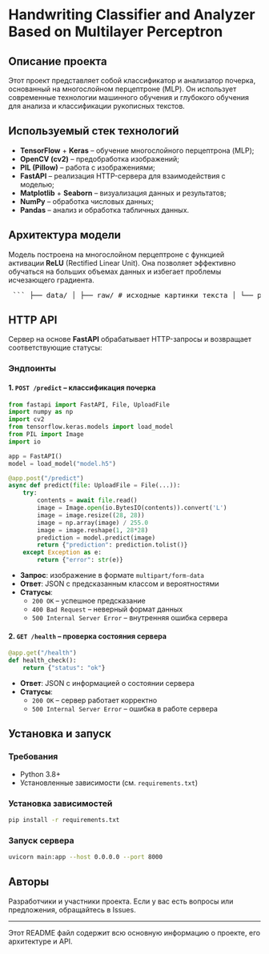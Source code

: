 
# Handwriting Classifier and Analyzer Based on Multilayer Perceptron

## Описание проекта
Этот проект представляет собой классификатор и анализатор почерка, основанный на многослойном перцептроне (MLP). Он использует современные технологии машинного обучения и глубокого обучения для анализа и классификации рукописных текстов.

## Используемый стек технологий
- **TensorFlow** + **Keras** – обучение многослойного перцептрона (MLP);
- **OpenCV (cv2)** – предобработка изображений;
- **PIL (Pillow)** – работа с изображениями;
- **FastAPI** – реализация HTTP-сервера для взаимодействия с моделью;
- **Matplotlib** + **Seaborn** – визуализация данных и результатов;
- **NumPy** – обработка числовых данных;
- **Pandas** – анализ и обработка табличных данных.

## Архитектура модели
Модель построена на многослойном перцептроне с функцией активации **ReLU** (Rectified Linear Unit). Она позволяет эффективно обучаться на больших объемах данных и избегает проблемы исчезающего градиента.



<pre> ``` ├── data/ │ ├── raw/ # исходные картинки текста │ └── processed/ # обработанные изображения │ ├── src/ │ ├── preprocessing.py # функции для обработки картинок │ ├── features.py # функции для извлечения признаков │ └── model.py # машинное обучение (если потребуется) │ ├── notebooks/ │ └── 01-exploration.ipynb # первые эксперименты │ ├── requirements.txt ├── README.md └── .gitignore ``` </pre>

## HTTP API
Сервер на основе **FastAPI** обрабатывает HTTP-запросы и возвращает соответствующие статусы:

### Эндпоинты
#### 1. `POST /predict` – классификация почерка
```python
from fastapi import FastAPI, File, UploadFile
import numpy as np
import cv2
from tensorflow.keras.models import load_model
from PIL import Image
import io

app = FastAPI()
model = load_model("model.h5")

@app.post("/predict")
async def predict(file: UploadFile = File(...)):
    try:
        contents = await file.read()
        image = Image.open(io.BytesIO(contents)).convert('L')
        image = image.resize((28, 28))
        image = np.array(image) / 255.0
        image = image.reshape(1, 28*28)
        prediction = model.predict(image)
        return {"prediction": prediction.tolist()}
    except Exception as e:
        return {"error": str(e)}
```
- **Запрос**: изображение в формате `multipart/form-data`
- **Ответ**: JSON с предсказанным классом и вероятностями
- **Статусы**:
  - `200 OK` – успешное предсказание
  - `400 Bad Request` – неверный формат данных
  - `500 Internal Server Error` – внутренняя ошибка сервера

#### 2. `GET /health` – проверка состояния сервера
```python
@app.get("/health")
def health_check():
    return {"status": "ok"}
```
- **Ответ**: JSON с информацией о состоянии сервера
- **Статусы**:
  - `200 OK` – сервер работает корректно
  - `500 Internal Server Error` – ошибка в работе сервера

## Установка и запуск
### Требования
- Python 3.8+
- Установленные зависимости (см. `requirements.txt`)

### Установка зависимостей
```sh
pip install -r requirements.txt
```

### Запуск сервера
```sh
uvicorn main:app --host 0.0.0.0 --port 8000
```

## Авторы
Разработчики и участники проекта. Если у вас есть вопросы или предложения, обращайтесь в Issues.

---
Этот README файл содержит всю основную информацию о проекте, его архитектуре и API.

